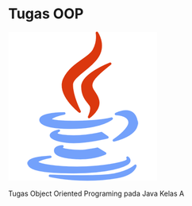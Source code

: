# Tugas OOP

![Screenshot](https://github.com/fajri-rasid1st/Tugas-OOP-Java/blob/master/src/java.png)

 Tugas Object Oriented Programing pada Java Kelas A
